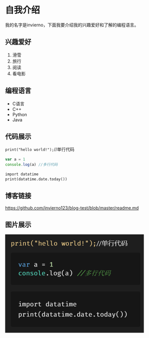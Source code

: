 # 自我介绍
我的名字是invierno，下面我要介绍我的兴趣爱好和了解的编程语言。
## 兴趣爱好
1. 滑雪
2. 旅行
3. 阅读
4. 看电影

## 编程语言
* C语言
* C++
* Python
* Java

## 代码展示
`print("hello world!");`//单行代码

```javascript
var a = 1
console.log(a) //多行代码
```
    import datatime  
    print(datatime.date.today())

## 博客链接
https://github.com/invierno123/blog-test/blob/master/readme.md

## 图片展示
![代码图片](1.png)
